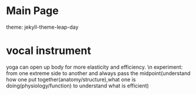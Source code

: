 # Main Page
theme: jekyll-theme-leap-day
# vocal instrument
yoga can open up body for more elasticity and efficiency.
\n
experiment: from one extreme side to another and always pass the midpoint(understand how one put together(anatomy/structure),what one is doing(physiology/function) to understand what is efficient)
